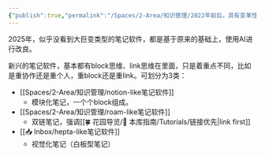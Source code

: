 ```yaml
---
{"publish":true,"permalink":"/Spaces/2-Area/知识管理/2022年前后，具有变革性的创新笔记软件类型.md","title":"2022年前后，具有变革性的创新笔记软件类型","created":"2023-02-27","modified":"2023-03-14","published":"2025-07-10T17:50:03.664+08:00","cssclasses":""}
---
```



2025年，似乎没看到大巨变类型的笔记软件，都是基于原来的基础上，使用AI进行改良。

新兴的笔记软件，基本都有block思维、link思维在里面，只是着重点不同，比如是重协作还是重个人，重block还是重link。可划分为3类：

- [[Spaces/2-Area/知识管理/notion-like笔记软件]]
	- 模块化笔记，一个个block组成。
- [[Spaces/2-Area/知识管理/roam-like笔记软件]]
	- 双链笔记，强调[[🍀 花园导览/🧰 本库指南/Tutorials/链接优先\|link first]]
- [[📥 Inbox/hepta-like笔记软件]]
	- 视觉化笔记（白板型笔记）